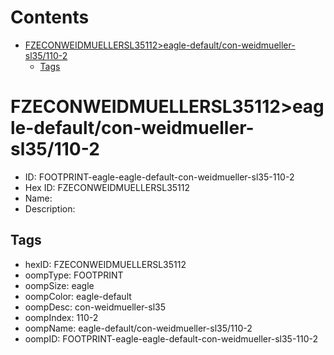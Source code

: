 



Contents
========

* [FZECONWEIDMUELLERSL35112>eagle-default/con-weidmueller-sl35/110-2](#fzeconweidmuellersl35112eagle-defaultcon-weidmueller-sl35110-2)
	* [Tags](#tags)

# FZECONWEIDMUELLERSL35112>eagle-default/con-weidmueller-sl35/110-2

- ID: FOOTPRINT-eagle-eagle-default-con-weidmueller-sl35-110-2
- Hex ID: FZECONWEIDMUELLERSL35112
- Name: 
- Description: 

## Tags

- hexID: FZECONWEIDMUELLERSL35112
- oompType: FOOTPRINT
- oompSize: eagle
- oompColor: eagle-default
- oompDesc: con-weidmueller-sl35
- oompIndex: 110-2
- oompName: eagle-default/con-weidmueller-sl35/110-2
- oompID: FOOTPRINT-eagle-eagle-default-con-weidmueller-sl35-110-2
